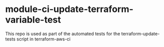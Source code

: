 # module-ci-update-terraform-variable-test

This repo is used as part of the automated tests for the terraform-update-tests script in terraform-aws-ci
